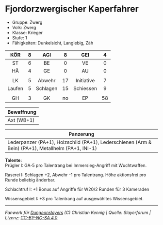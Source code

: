# Fjordorzwergischer Kaperfahrer  
- Gruppe: Zwerg  
- Volk: Zwerg  
- Klasse: Krieger  
- Stufe: 1  
- Fähigkeiten: Dunkelsicht, Langlebig, Zäh  


| KÖR | 8 | AGI | 8 | GEI | 4 |
| :-: | :-: | :-: | :-: | :-: | :-: |
| ST | 6 | BE | 0 | VE | 0 |
| HÄ | 4 | GE | 0 | AU | 0 |
|  |
| LK | 5 | Abwehr | 17 | Initiative | 7 |
| Laufen | 5 | Schlagen | 15 | Schiessen | 9 |
|  |
| GH | 3 | GK | no | EP | 58 |

| Bewaffnung |
| --- |
| Axt (WB+1) |


| Panzerung |
| --- |
| Lederpanzer (PA+1), Holzschild (PA+1), Lederschienen (Arm & Bein) (PA+1), Metallhelm (PA+1, INI-1) |


**Talente:**  
Prügler I: GA-5 pro Talentrang bei Immersieg-Angriff mit Wuchtwaffen.

Raserei I: Schlagen +2, Abwehr -1 pro Talentrang. Höhe aktionsfrei pro Runde beliebig änderbar.

Schlachtruf I: +1 Bonus auf Angriffe für W20/2 Runden für 3 Kameraden

Wissensgebiet I: +3 pro Talentrang auf ausgewähltes Wissensgebiet.





___
*Fanwerk für [Dungeonslayers](https://www.dungeonslayers.net/) (C) Christian Kennig | Quelle: Slayerforum | Lizenz: [CC-BY-NC-SA 4.0](https://creativecommons.org/licenses/by-nc-sa/4.0/deed.de)*